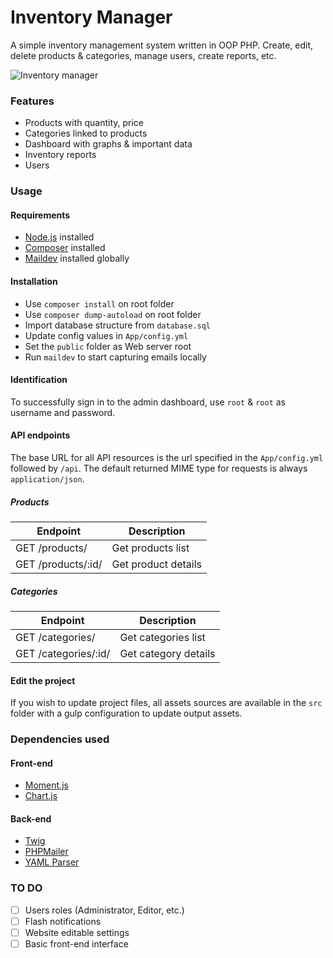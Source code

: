 # Inventory Manager

A simple inventory management system written in OOP PHP. Create, edit, delete products & categories, manage users, create reports, etc.

![Inventory manager](https://github.com/greeeg/inventory-manager/blob/master/src/img/screenshot.png?raw=true)

### Features
* Products with quantity, price
* Categories linked to products
* Dashboard with graphs & important data
* Inventory reports
* Users

### Usage

#### Requirements
* [Node.js](https://nodejs.org/en/) installed
* [Composer](https://getcomposer.org/) installed
* [Maildev](https://www.npmjs.com/package/maildev) installed globally

#### Installation

- Use `composer install` on root folder
- Use `composer dump-autoload` on root folder
- Import database structure from `database.sql`
- Update config values in `App/config.yml`
- Set the `public` folder as Web server root
- Run `maildev` to start capturing emails locally

#### Identification
To successfully sign in to the admin dashboard, use `root` & `root` as username and password.

#### API endpoints
The base URL for all API resources is the url specified in the `App/config.yml` followed by `/api`. The default returned MIME type for requests is always `application/json`.

##### Products

| Endpoint | Description |
| ---- | --------------- |
| GET /products/ | Get products list |
| GET /products/:id/ | Get product details |

##### Categories

| Endpoint | Description |
| ---- | --------------- |
| GET /categories/ | Get categories list |
| GET /categories/:id/ | Get category details |


#### Edit the project
If you wish to update project files, all assets sources are available in the `src` folder with a gulp configuration to update output assets.

### Dependencies used
#### Front-end
* [Moment.js](https://github.com/moment/moment/)
* [Chart.js](https://github.com/chartjs/Chart.js)

#### Back-end
* [Twig](https://github.com/twigphp/Twig)
* [PHPMailer](https://github.com/PHPMailer/PHPMailer)
* [YAML Parser](https://github.com/symfony/yaml)

### TO DO
* [ ] Users roles (Administrator, Editor, etc.)
* [ ] Flash notifications
* [ ] Website editable settings
* [ ] Basic front-end interface

